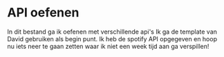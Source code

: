 # API oefenen

In dit bestand ga ik oefenen met verschillende api's
Ik ga de template van David gebruiken als begin punt. Ik heb de spotify API opgegeven en hoop nu iets neer te gaan zetten waar ik niet een week tijd aan ga verspillen!
